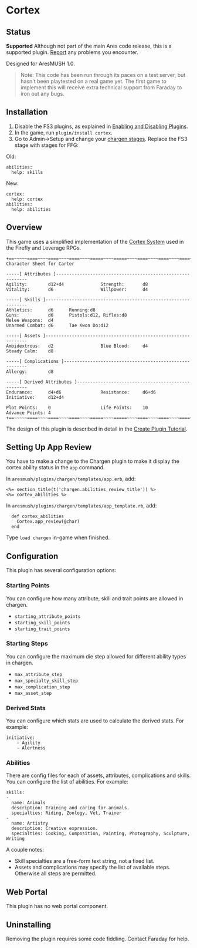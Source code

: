 # Cortex

## Status

**Supported**  Although not part of the main Ares code release, this is a supported plugin.  [Report](https://aresmush.com/feedback) any problems you encounter.

Designed for AresMUSH 1.0.

> Note: This code has been run through its paces on a test server, but hasn't been playtested on a real game yet.   The first game to implement this will receive extra technical support from Faraday to iron out any bugs.

## Installation

1. Disable the FS3 plugins, as explained in [Enabling and Disabling Plugins](https://aresmush.com/tutorials/config/plugins/).
2. In the game, run `plugin/install cortex`.
3. Go to Admin->Setup and change your [chargen stages](https://aresmush.com/tutorials/config/chargen.html).  Replace the FS3 stage with stages for FFG:

Old:

    abilities:
      help: skills

New:

    cortex:
      help: cortex
    abilities:
      help: abilities

## Overview

This game uses a simplified implementation of the [Cortex System](http://www.drivethrurpg.com/product/58488/Cortex-Classic-System-Role-Playing-Game) used in the Firefly and Leverage RPGs.

    +==~~~~~====~~~~====~~~~====~~~~=====~~~~=====~~~~====~~~~====~~~~====~~~~~==+
    Character Sheet for Carter
    
    -----[ Attributes ]-----------------------------------------------------------
    Agility:        d12+d4              Strength:       d8                  
    Vitality:       d6                  Willpower:      d4                  
    
    -----[ Skills ]---------------------------------------------------------------
    Athletics:      d6      Running:d8
    Guns:           d6      Pistols:d12, Rifles:d8
    Melee Weapons:  d4      
    Unarmed Combat: d6      Tae Kwon Do:d12
    
    -----[ Assets ]---------------------------------------------------------------
    Ambidextrous:   d2                  Blue Blood:     d4                  
    Steady Calm:    d8                  
    
    -----[ Complications ]--------------------------------------------------------
    Allergy:        d8                  
    
    -----[ Derived Attributes ]---------------------------------------------------
    Endurance:      d4+d6               Resistance:     d6+d6               
    Initiative:     d12+d4              
    
    Plot Points:    0                   Life Points:    10                  
    Advance Points: 4                   
    +==~~~~~====~~~~====~~~~====~~~~=====~~~~=====~~~~====~~~~====~~~~====~~~~~==+

The design of this plugin is described in detail in the [Create Plugin Tutorial](https://aresmush.com/tutorials/code/create-plugin/).

## Setting Up App Review

You have to make a change to the Chargen plugin to make it display the cortex ability status in the `app` command.

In `aresmush/plugins/chargen/templates/app.erb`, add:

    <%= section_title(t('chargen.abilities_review_title')) %>
    <%= cortex_abilities %> 

In `aresmush/plugins/chargen/templates/app_template.rb`, add:

      def cortex_abilities
        Cortex.app_review(@char)
      end

Type `load chargen` in-game when finished.

## Configuration

This plugin has several configuration options:

### Starting Points

You can configure how many attribute, skill and trait points are allowed in chargen.

* `starting_attribute_points`
* `starting_skill_points`
* `starting_trait_points`

### Starting Steps

You can configure the maximum die step allowed for different ability types in chargen.

* `max_attribute_step`
* `max_specialty_skill_step`
* `max_complication_step`
* `max_asset_step`

### Derived Stats

You can configure which stats are used to calculate the derived stats.  For example:

    initiative: 
        - Agility
        - Alertness

### Abilities

There are config files for each of assets, attributes, complications and skills.  You can configure the list of abilities.  For example:

    skills:
    - 
      name: Animals
      description: Training and caring for animals.
      specialties: Riding, Zoology, Vet, Trainer
    - 
      name: Artistry
      description: Creative expression.
      specialties: Cooking, Composition, Painting, Photography, Sculpture, Writing

A couple notes:  

* Skill specialties are a free-form text string, not a fixed list.
* Assets and complications may specify the list of available steps.  Otherwise all steps are permitted.

## Web Portal

This plugin has no web portal component.

## Uninstalling

Removing the plugin requires some code fiddling.  Contact Faraday for help.